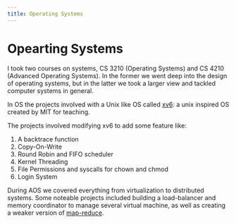 ```yaml
---
title: Operating Systems
---
```


# Opearting Systems

I took two courses on systems, CS 3210 (Operating Systems) and CS 4210 (Advanced Operating Systems). In the former we went deep into the design of operating systems, but in the latter we took a larger view and tackled computer systems in general.

In OS the projects involved with a Unix like OS called [xv6](https://pdos.csail.mit.edu/6.828/2012/xv6.html): a unix inspired OS created by MIT for teaching.

The projects involved modifying xv6 to add some feature like:
1. A backtrace function
2. Copy-On-Write
3. Round Robin and FIFO scheduler
4. Kernel Threading
5. File Permissions and syscalls for chown and chmod
6. Login System

During AOS we covered everything from virtualization to distributed systems. Some noteable projects included building a load-balancer and memory coordinator to manage several virtual machine, as well as creating a weaker version of [map-reduce](https://static.googleusercontent.com/media/research.google.com/en//archive/mapreduce-osdi04.pdf).